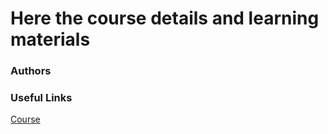 # Here the course details and learning materials


### Authors



### Useful Links
[Course](https://www.udemy.com/course/aws-machine-learning/)
